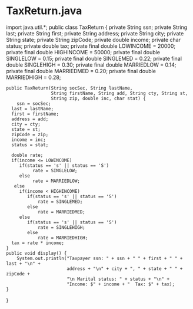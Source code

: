 # TaxReturn.java

import java.util.*;
public class TaxReturn {
    private String ssn;
    private String last;
    private String first;
    private String address;
    private String city;
    private String state;
    private String zipCode;
    private double income;
    private char status;
    private double tax;
    private final double LOWINCOME = 20000;
    private final double HIGHINCOME = 50000;
    private final double SINGLELOW = 0.15;
    private final double SINGLEMED = 0.22;
    private final double SINGLEHIGH = 0.30;
    private final double MARRIEDLOW = 0.14;
    private final double MARRIEDMED = 0.20;
    private final double MARRIEDHIGH = 0.28;

    public TaxReturn(String socSec, String lastName,
                     String firstName, String add, String cty, String st,
                     String zip, double inc, char stat) {
        ssn = socSec;
      last = lastName;
      first = firstName;
      address = add;
      city = cty;
      state = st;
      zipCode = zip;
      income = inc;
      status = stat;

      double rate;
      if(income <= LOWINCOME)
         if(status == 's' || status == 'S')
              rate = SINGLELOW;
         else
              rate = MARRIEDLOW;
       else
         if(income < HIGHINCOME)
            if(status == 's' || status == 'S')
                rate = SINGLEMED;
            else
                rate = MARRIEDMED;
         else
            if(status == 's' || status == 'S')
                rate = SINGLEHIGH;
            else
                rate = MARRIEDHIGH;
      tax = rate * income;
    }
    public void display() {
        System.out.println("Taxpayer ssn: " + ssn + " " + first + " " + last + "\n" +
                           address + "\n" + city + ", " + state + " " + zipCode +
                           "\n Marital status: " + status + "\n" +
                           "Income: $" + income + "  Tax: $" + tax);
    }
}
